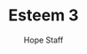 ---
image: /assets/img/kl/kl_esteem_3.png
title: Esteem 3
number: 3
categories:
  - Meditations
  - Life
  - Esteem
author: Hope Staff
notes: Esteem 3
embed: >-
  EMBED_GOES_HERE
transcript: >-
  SOME LINES OF TEXT START HERE
---